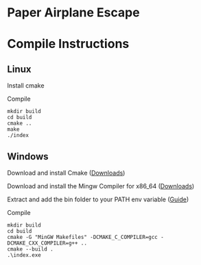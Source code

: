 # Paper Airplane Escape

# Compile Instructions
## Linux
Install cmake

Compile
```
mkdir build
cd build
cmake ..
make
./index
```
## Windows
Download and install Cmake ([Downloads](https://cmake.org/download/))

Download and install the Mingw Compiler for 
x86_64 ([Downloads](https://github.com/niXman/mingw-builds-binaries/releases))

Extract and add the bin folder to your PATH env variable ([Guide](https://www.rose-hulman.edu/class/csse/resources/MinGW/installation.htm))

Compile
```
mkdir build
cd build
cmake -G "MinGW Makefiles" -DCMAKE_C_COMPILER=gcc -DCMAKE_CXX_COMPILER=g++ ..
cmake --build .
.\index.exe
```
